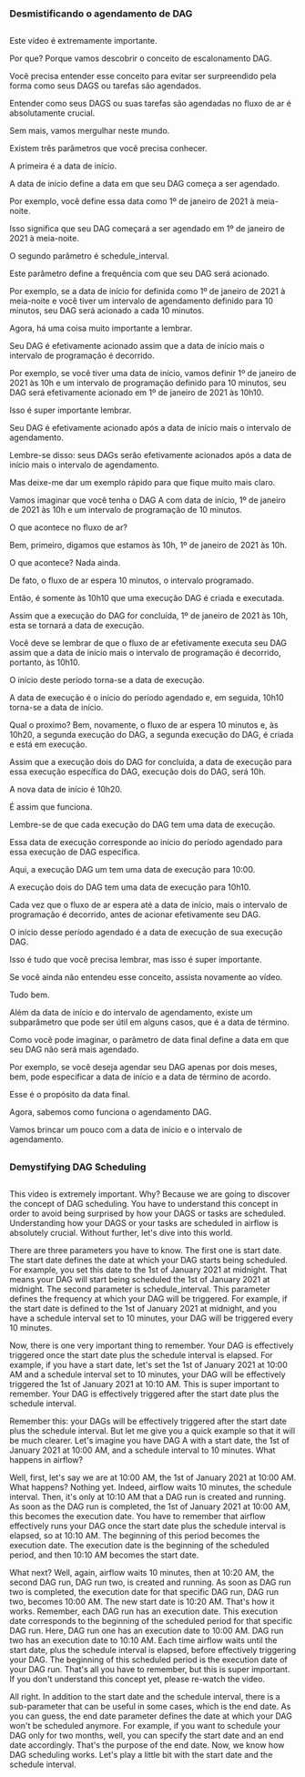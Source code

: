 ### Desmistificando o agendamento de DAG
##


Este vídeo é extremamente importante.

 Por que? Porque vamos descobrir o conceito de escalonamento DAG.

 Você precisa entender esse conceito para evitar ser surpreendido pela forma como seus DAGS ou tarefas são agendados.

 Entender como seus DAGS ou suas tarefas são agendadas no fluxo de ar é absolutamente crucial.

 Sem mais, vamos mergulhar neste mundo.



Existem três parâmetros que você precisa conhecer.

 A primeira é a data de início.

 A data de início define a data em que seu DAG começa a ser agendado.

 Por exemplo, você define essa data como 1º de janeiro de 2021 à meia-noite.

 Isso significa que seu DAG começará a ser agendado em 1º de janeiro de 2021 à meia-noite.

 O segundo parâmetro é schedule_interval.

 Este parâmetro define a frequência com que seu DAG será acionado.

 Por exemplo, se a data de início for definida como 1º de janeiro de 2021 à meia-noite e você tiver um intervalo de agendamento definido para 10 minutos, seu DAG será acionado a cada 10 minutos.



Agora, há uma coisa muito importante a lembrar.

 Seu DAG é efetivamente acionado assim que a data de início mais o intervalo de programação é decorrido.

 Por exemplo, se você tiver uma data de início, vamos definir 1º de janeiro de 2021 às 10h e um intervalo de programação definido para 10 minutos, seu DAG será efetivamente acionado em 1º de janeiro de 2021 às 10h10.

 Isso é super importante lembrar.

 Seu DAG é efetivamente acionado após a data de início mais o intervalo de agendamento.



Lembre-se disso: seus DAGs serão efetivamente acionados após a data de início mais o intervalo de agendamento.

 Mas deixe-me dar um exemplo rápido para que fique muito mais claro.

 Vamos imaginar que você tenha o DAG A com data de início, 1º de janeiro de 2021 às 10h e um intervalo de programação de 10 minutos.

 O que acontece no fluxo de ar?

Bem, primeiro, digamos que estamos às 10h, 1º de janeiro de 2021 às 10h.

 O que acontece? Nada ainda.

 De fato, o fluxo de ar espera 10 minutos, o intervalo programado.

 Então, é somente às 10h10 que uma execução DAG é criada e executada.

 Assim que a execução do DAG for concluída, 1º de janeiro de 2021 às 10h, esta se tornará a data de execução.

 Você deve se lembrar de que o fluxo de ar efetivamente executa seu DAG assim que a data de início mais o intervalo de programação é decorrido, portanto, às 10h10.

 O início deste período torna-se a data de execução.

 A data de execução é o início do período agendado e, em seguida, 10h10 torna-se a data de início.



Qual o proximo? Bem, novamente, o fluxo de ar espera 10 minutos e, às 10h20, a segunda execução do DAG, a segunda execução do DAG, é criada e está em execução.

 Assim que a execução dois do DAG for concluída, a data de execução para essa execução específica do DAG, execução dois do DAG, será 10h.

 A nova data de início é 10h20.

 É assim que funciona.

 Lembre-se de que cada execução do DAG tem uma data de execução.

 Essa data de execução corresponde ao início do período agendado para essa execução de DAG específica.

 Aqui, a execução DAG um tem uma data de execução para 10:00.

 A execução dois do DAG tem uma data de execução para 10h10.

 Cada vez que o fluxo de ar espera até a data de início, mais o intervalo de programação é decorrido, antes de acionar efetivamente seu DAG.

 O início desse período agendado é a data de execução de sua execução DAG.

 Isso é tudo que você precisa lembrar, mas isso é super importante.

 Se você ainda não entendeu esse conceito, assista novamente ao vídeo.



Tudo bem.

 Além da data de início e do intervalo de agendamento, existe um subparâmetro que pode ser útil em alguns casos, que é a data de término.

 Como você pode imaginar, o parâmetro de data final define a data em que seu DAG não será mais agendado.

 Por exemplo, se você deseja agendar seu DAG apenas por dois meses, bem, pode especificar a data de início e a data de término de acordo.

 Esse é o propósito da data final.

 Agora, sabemos como funciona o agendamento DAG.

 Vamos brincar um pouco com a data de início e o intervalo de agendamento.







##
### Demystifying DAG Scheduling
##
This video is extremely important. Why? Because we are going to discover the concept of DAG scheduling. You have to understand this concept in order to avoid being surprised by how your DAGS or tasks are scheduled. Understanding how your DAGS or your tasks are scheduled in airflow is absolutely crucial. Without further, let's dive into this world.

There are three parameters you have to know. The first one is start date. The start date defines the date at which your DAG starts being scheduled. For example, you set this date to the 1st of January 2021 at midnight. That means your DAG will start being scheduled the 1st of January 2021 at midnight. The second parameter is schedule_interval. This parameter defines the frequency at which your DAG will be triggered. For example, if the start date is defined to the 1st of January 2021 at midnight, and you have a schedule interval set to 10 minutes, your DAG will be triggered every 10 minutes.

Now, there is one very important thing to remember. Your DAG is effectively triggered once the start date plus the schedule interval is elapsed. For example, if you have a start date, let's set the 1st of January 2021 at 10:00 AM and a schedule interval set to 10 minutes, your DAG will be effectively triggered the 1st of January 2021 at 10:10 AM. This is super important to remember. Your DAG is effectively triggered after the start date plus the schedule interval.

Remember this: your DAGs will be effectively triggered after the start date plus the schedule interval. But let me give you a quick example so that it will be much clearer. Let's imagine you have DAG A with a start date, the 1st of January 2021 at 10:00 AM, and a schedule interval to 10 minutes. What happens in airflow?

Well, first, let's say we are at 10:00 AM, the 1st of January 2021 at 10:00 AM. What happens? Nothing yet. Indeed, airflow waits 10 minutes, the schedule interval. Then, it's only at 10:10 AM that a DAG run is created and running. As soon as the DAG run is completed, the 1st of January 2021 at 10:00 AM, this becomes the execution date. You have to remember that airflow effectively runs your DAG once the start date plus the schedule interval is elapsed, so at 10:10 AM. The beginning of this period becomes the execution date. The execution date is the beginning of the scheduled period, and then 10:10 AM becomes the start date.

What next? Well, again, airflow waits 10 minutes, then at 10:20 AM, the second DAG run, DAG run two, is created and running. As soon as DAG run two is completed, the execution date for that specific DAG run, DAG run two, becomes 10:00 AM. The new start date is 10:20 AM. That's how it works. Remember, each DAG run has an execution date. This execution date corresponds to the beginning of the scheduled period for that specific DAG run. Here, DAG run one has an execution date to 10:00 AM. DAG run two has an execution date to 10:10 AM. Each time airflow waits until the start date, plus the schedule interval is elapsed, before effectively triggering your DAG. The beginning of this scheduled period is the execution date of your DAG run. That's all you have to remember, but this is super important. If you don't understand this concept yet, please re-watch the video.

All right. In addition to the start date and the schedule interval, there is a sub-parameter that can be useful in some cases, which is the end date. As you can guess, the end date parameter defines the date at which your DAG won't be scheduled anymore. For example, if you want to schedule your DAG only for two months, well, you can specify the start date and an end date accordingly. That's the purpose of the end date. Now, we know how DAG scheduling works. Let's play a little bit with the start date and the schedule interval.
